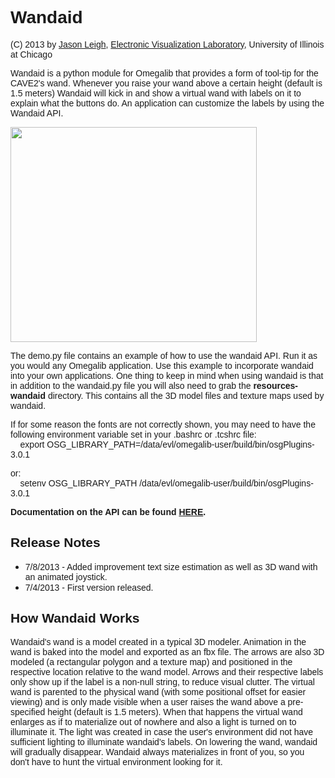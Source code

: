 <html>
  <body>
    <h1><font face="Helvetica, Arial, sans-serif">Wandaid</font></h1>
    <font face="Helvetica, Arial, sans-serif">(C) 2013 by <a
        href="http://jasonleigh.me">Jason Leigh</a>, <a
        href="http://www.evl.uic.edu">Electronic Visualization
        Laboratory</a>, University of Illinois at Chicago<br>
    </font>
    <p><font face="Helvetica, Arial, sans-serif">Wandaid is a python
        module for Omegalib that provides a form of tool-tip for the
        CAVE2's wand. Whenever you raise your wand above a certain
        height (default is 1.5 meters) Wandaid will kick in and show a
        virtual wand with labels on it to explain what the buttons do.
        An application can customize the labels by using the Wandaid
        API.</font></p>
    <p><font face="Helvetica, Arial, sans-serif"><img alt=""
          src="http://uic-evl.github.io/omegalib/wandaid/wandaid.png" height="344" width="394"><br>
      </font></p>
    <p><font face="Helvetica, Arial, sans-serif">The demo.py file
        contains an example of how to use the wandaid API. Run it as you
        would any Omegalib application. Use this example to incorporate
        wandaid into your own applications. One thing to keep in mind
        when using wandaid is that in addition to the wandaid.py file
        you will also need to grab the <b>resources-wandaid</b>
        directory. This contains all the 3D model files and texture maps
        used by wandaid.<br>
      </font></p>
    <p><font face="Helvetica, Arial, sans-serif">If for some reason the
        fonts are not correctly shown, you may need to have the
        following environment variable set in your .bashrc or .tcshrc
        file:<br>
        &nbsp;&nbsp;&nbsp; export OSG_LIBRARY_PATH=/data/evl/omegalib-user/build/bin/osgPlugins-3.0.1</font></p>
    <p><font face="Helvetica, Arial, sans-serif">or:<br>
        &nbsp;&nbsp;&nbsp; setenv OSG_LIBRARY_PATH /</font><font
        face="Helvetica, Arial, sans-serif">data/evl/omegalib-user/build/bin/osgPlugins-3.0.1</font></p>
    <p><font face="Helvetica, Arial, sans-serif"><b>Documentation on the
          API can be found </b><b><a href="http://uic-evl.github.io/omegalib/wandaid/html/namespacewandaid.html">HERE</a></b><b>.<br>
        </b></font></p>
    <h2><font face="Helvetica, Arial, sans-serif"><b>Release Notes</b></font></h2>
    <ul>
      <li><font face="Helvetica, Arial, sans-serif">7/8/2013 - Added
          improvement text size estimation as well as 3D wand with an
          animated joystick.</font></li>
      <li><font face="Helvetica, Arial, sans-serif">7/4/2013 - First
          version released.<b><br>
          </b></font></li>
    </ul>
    <h2><font face="Helvetica, Arial, sans-serif">How Wandaid Works</font></h2>
    <font face="Helvetica, Arial, sans-serif">Wandaid's wand is a model
      created in a typical 3D modeler. Animation in the wand is baked
      into the model and exported as an fbx file. The arrows are also 3D
      modeled (a rectangular polygon and a texture map) and positioned
      in the respective location relative to the wand model. Arrows and
      their respective labels only show up if the label is a non-null
      string, to reduce visual clutter. The virtual wand is parented to
      the physical wand (with some positional offset for easier viewing)
      and is only made visible when a user raises the wand above a
      pre-specified height (default is 1.5 meters). When that happens
      the virtual wand enlarges as if to materialize out of nowhere and
      also a light is turned on to illuminate it. The light was created
      in case the user's environment did not have sufficient lighting to
      illuminate wandaid's labels. On lowering the wand, wandaid will
      gradually disappear. Wandaid always materializes in front of you,
      so you don't have to hunt the virtual environment looking for it.<br>
    </font>
    <p><font face="Helvetica, Arial, sans-serif"><br>
      </font></p>
    <p><font face="Helvetica, Arial, sans-serif"><br>
      </font></p>
  </body>
</html>
